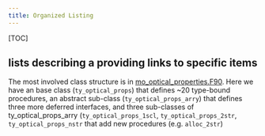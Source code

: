 ```yaml
---
title: Organized Listing
---
```


[TOC]

## lists describing a providing links to specific items

The most involved class structure is in [mo_optical_properties.F90]. Here we have an  base class (`ty_optical_props`) that defines ~20 type-bound procedures, an abstract sub-class (`ty_optical_props_arry`) that defines three more deferred interfaces, and three sub-classes of ty_optical_props_arry (`ty_optical_props_1scl`, `ty_optical_props_2str`, `ty_optical_props_nstr` that add new procedures (e.g. `alloc_2str`)

[mo_optical_properties.F90]: ../sourcefile/mo_optical_prop.F90
